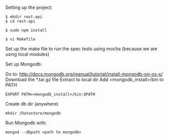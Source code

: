 Setting up the project:
```
$ mkdir rest-api
$ cd rest-api

$ sudo npm install

$ vi Makefile
```

Set up the make file to run the spec tests using mocha (because we are using local modules)

Set up Mongodb:

Go to: http://docs.mongodb.org/manual/tutorial/install-mongodb-on-os-x/
Download the *.tar.gz file
Extract to local dir
Add <mongodb_install>/bin to PATH
```
EXPORT PATH=<mongodb_install>/bin:$PATH
```

Create db dir (anywhere)
```
mkdir /Datastore/mongodb
```

Run Mongodb with:
```
mongod --dbpath <path to mongodb>
```
